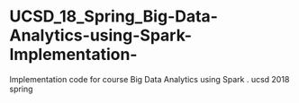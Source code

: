 # UCSD_18_Spring_Big-Data-Analytics-using-Spark-Implementation-
Implementation code for course Big Data Analytics using Spark .
ucsd 2018 spring 
